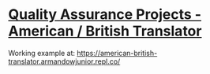 # [Quality Assurance Projects - American / British Translator](https://www.freecodecamp.org/learn/quality-assurance/quality-assurance-projects/american-british-translator)

Working example at: https://american-british-translator.armandowjunior.repl.co/
